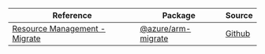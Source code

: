 | Reference | Package | Source |
|---|---|---|
|[Resource Management - Migrate](arm-migrate-readme.md)|[@azure/arm-migrate](https://www.npmjs.com/package/@azure/arm-migrate)|[Github](https://github.com/Azure/azure-sdk-for-js/blob/main/sdk/migrate/arm-migrate)|
